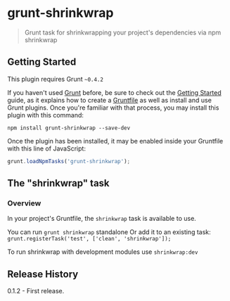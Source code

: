# grunt-shrinkwrap

> Grunt task for shrinkwrapping your project's dependencies via npm shrinkwrap

## Getting Started
This plugin requires Grunt `~0.4.2`

If you haven't used [Grunt](http://gruntjs.com/) before, be sure to check out the [Getting Started](http://gruntjs.com/getting-started) guide, as it explains how to create a [Gruntfile](http://gruntjs.com/sample-gruntfile) as well as install and use Grunt plugins. Once you're familiar with that process, you may install this plugin with this command:

```shell
npm install grunt-shrinkwrap --save-dev
```

Once the plugin has been installed, it may be enabled inside your Gruntfile with this line of JavaScript:

```js
grunt.loadNpmTasks('grunt-shrinkwrap');
```

## The "shrinkwrap" task

### Overview
In your project's Gruntfile, the `shrinkwrap` task is available to use.

You can run `grunt shrinkwrap` standalone
Or add it to an existing task: `grunt.registerTask('test', ['clean', 'shrinkwrap']);`

To run shrinkwrap with development modules use `shrinkwrap:dev`

## Release History
0.1.2 - First release.
